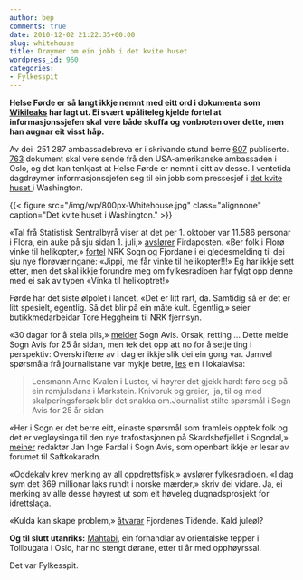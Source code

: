 ```yaml
---
author: bep
comments: true
date: 2010-12-02 21:22:35+00:00
slug: whitehouse
title: Drøymer om ein jobb i det kvite huset
wordpress_id: 960
categories:
- Fylkesspit
---
```


**Helse Førde er så langt ikkje nemnt med eitt ord i dokumenta som [Wikileaks](http://nn.wikipedia.org/wiki/Wikileaks) har lagt ut. Ei svært upåliteleg kjelde fortel at informasjonssjefen skal vere både skuffa og vonbroten over dette, men han augnar eit visst håp.**

Av dei  251 287 ambassadebreva er i skrivande stund berre [607](http://rpgp.org/cable/) publiserte. [763](http://www.norwaypost.no/news/763-wikileaks-document-from-oslo.html) dokument skal vere sende frå den USA-amerikanske ambassaden i Oslo, og det kan tenkjast at Helse Førde er nemnt i eitt av desse. I ventetida dagdrøymer informasjonssjefen seg til ein jobb som pressesjef i [det kvite huset ](http://nn.wikipedia.org/wiki/Det_kvite_huset_i_Washington,_D.C.)i Washington.

<!--more-->

{{< figure src="/img/wp/800px-Whitehouse.jpg" class="alignnone" caption="Det kvite huset i Washington." >}}

«Tal frå Statistisk Sentralbyrå viser at det per 1. oktober var 11.586 personar i Flora, ein auke på sju sidan 1. juli,» [avslører](http://www.firdaposten.no/lokalnytt/article5388925.ece) Firdaposten. «Ber folk i Florø vinke til helikopter,» [fortel](http://nrk.no/nyheter/distrikt/nrk_sogn_og_fjordane/1.7405115) NRK Sogn og Fjordane i ei gledesmelding til dei sju nye florøværingane: «Jippi, me får vinke til helikopter!!!» Eg har ikkje sett etter, men det skal ikkje forundre meg om fylkesradioen har fylgt opp denne med ei sak av typen «Vinka til helikoptret!»

Førde har det siste ølpolet i landet. «Det er litt rart, da. Samtidig så er det er litt spesielt, egentlig. Så det blir på ein måte kult. Egentlig,» seier butikkmedarbeidar Tore Heggheim til NRK fjernsyn.

«30 dagar for å stela pils,» [melder](http://www.sognavis.no/25_aar/article3826069.ece) Sogn Avis. Orsak, retting … Dette melde Sogn Avis for 25 år sidan, men tek det opp att no for å setje ting i perspektiv: Overskriftene av i dag er ikkje slik dei ein gong var. Jamvel spørsmåla frå journalistane var mykje betre, [les](http://www.sognavis.no/25_aar/article3273223.ece) ein i lokalavisa:


<blockquote>Lensmann Arne Kvalen i Luster, vi høyrer det gjekk hardt føre seg på ein romjulsdans i Markstein. Knivbruk og greier,  ja, til og med skalperingsforsøk blir det snakka om.Journalist stilte spørsmål i Sogn Avis for 25 år sidan</blockquote>


«Her i Sogn er det berre eitt, einaste spørsmål som framleis opptek folk og det er vegløysinga til den nye trafostasjonen på Skardsbøfjellet i Sogndal,» [meiner](http://sognavismeiner.origo.no/-/bulletin/show/608930_truleg-ny-veg-til-oevstedalen) redaktør Jan Inge Fardal i Sogn Avis, som openbart ikkje er lesar av forumet til Saftkokaradn.

«Oddekalv krev merking av all oppdrettsfisk,» [avslører](http://nrk.no/nyheter/distrikt/more_og_romsdal/1.7403662) fylkesradioen. «I dag sym det 369 millionar laks rundt i norske mærder,» skriv dei vidare. Ja, ei merking av alle desse høyrest ut som eit høveleg dugnadsprosjekt for idrettslaga.

«Kulda kan skape problem,» [åtvarar](http://www.fjt.no/nyheter/article284649.ece) Fjordenes Tidende. Kald juleøl?

**Og til slutt utanriks:** [Mahtabi](http://www.dagbladet.no/nyheter/960602-kjent-2.html), ein forhandlar av orientalske tepper i Tollbugata i Oslo, har no stengt dørane, etter ti år med opphøyrssal.

Det var Fylkesspit.

